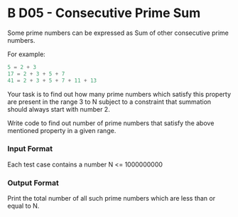 # B D05 - Consecutive Prime Sum

Some prime numbers can be expressed as Sum of other consecutive
prime numbers.

For example:

```js
5 = 2 + 3
17 = 2 + 3 + 5 + 7
41 = 2 + 3 + 5 + 7 + 11 + 13
```

Your task is to find out how many prime numbers which satisfy this
property are present in the range 3 to N subject to a constraint
that summation should always start with number 2.

Write code to find out number of prime numbers that satisfy
the above mentioned property in a given range.

### Input Format

Each test case contains a number N <= 1000000000

### Output Format

Print the total number of all such prime numbers which are less
than or equal to N.
